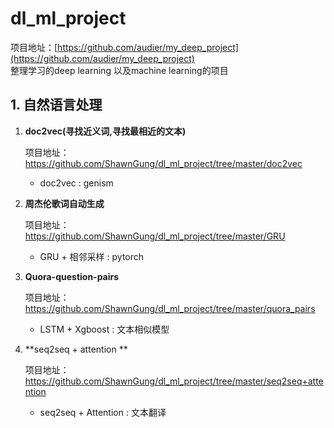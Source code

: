 # dl_ml_project

项目地址：[https://github.com/audier/my_deep_project](https://github.com/audier/my_deep_project)    
整理学习的deep learning 以及machine learning的项目

## 1. 自然语言处理
1. **doc2vec(寻找近义词,寻找最相近的文本)**  

    项目地址：https://github.com/ShawnGung/dl_ml_project/tree/master/doc2vec

	- doc2vec  : genism
  
2. **周杰伦歌词自动生成**  

    项目地址：https://github.com/ShawnGung/dl_ml_project/tree/master/GRU

	- GRU + 相邻采样 : pytorch
	
3. **Quora-question-pairs**  

    项目地址：https://github.com/ShawnGung/dl_ml_project/tree/master/quora_pairs

	- LSTM + Xgboost : 文本相似模型
	
4. **seq2seq + attention **  

    项目地址：https://github.com/ShawnGung/dl_ml_project/tree/master/seq2seq+attention

	- seq2seq + Attention : 文本翻译
